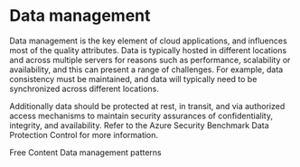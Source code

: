 # Data management

Data management is the key element of cloud applications, and influences most of the quality attributes. Data is typically hosted in different locations and across multiple servers for reasons such as performance, scalability or availability, and this can present a range of challenges. For example, data consistency must be maintained, and data will typically need to be synchronized across different locations.

Additionally data should be protected at rest, in transit, and via authorized access mechanisms to maintain security assurances of confidentiality, integrity, and availability. Refer to the Azure Security Benchmark Data Protection Control for more information.

<ResourceGroupTitle>Free Content</ResourceGroupTitle>
<BadgeLink badgeText='Read' colorScheme='blue' href='https://docs.microsoft.com/en-us/azure/architecture/patterns/category/data-management'>Data management patterns</BadgeLink>
